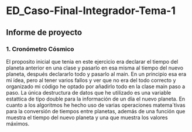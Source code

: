 # ED_Caso-Final-Integrador-Tema-1
## Informe de proyecto
### 1. Cronómetro Cósmico
El proposito inicial que tenia en este ejercicio era declarar el tiempo del planeta anterior en una clase y pasarlo en esa misma al tiempo del nuevo planeta, después declararlo todo y pasarlo al main. En un principio esa era mi idea, pero al tener varios fallos y ver que no era del todo correcto y organizado mi código he optado por añadirlo todo en la clase main paso a paso. La única destructura de datos que he utilizado es una variable estattica de tipo double para la información de un día el nuevo planeta. En cuanto a los algoritmos he hecho uso de varias operaciones matema´tivas para la conversión de tiempos entre planetas, además de una función que muestra el tiempo del nuevo planeta y una que muestra los valores máximos.
